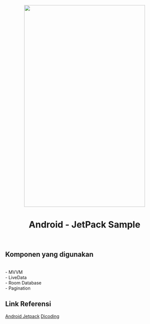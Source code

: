 <p align="center">
<img src="https://github.com/amary21/JetMovieTvCatalogue/blob/master/app/src/main/res/drawable/screenshot.gif" width=384 height=640 alt="" title="screenshot"/>
<br><h1 align="center">Android - JetPack Sample</h1></br>
</p>

<h2>Komponen yang digunakan</h2>
  </br>- MVVM
  </br>- LiveData
  </br>- Room Database
  </br>- Pagination
  
 <h2>Link Referensi</h2>
 <a href="https://developer.android.com/jetpack">Android Jetpack</a>
 <a href="https://www.dicoding.com/academies/129">Dicoding</a>
  
